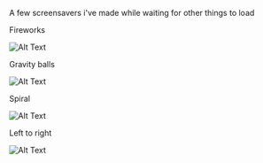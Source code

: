 A few screensavers i've made while waiting for other things to load

Fireworks

![Alt Text](https://media.giphy.com/media/2PXgiaWi9LHPknC8k9/giphy.gif)

Gravity balls

![Alt Text](https://media.giphy.com/media/6zuh6AuT490Tc9ybSd/giphy.gif)

Spiral

![Alt Text](https://media.giphy.com/media/6nUSAFAdv7AVoYHzD3/giphy.gif)

Left to right

![Alt Text](https://media.giphy.com/media/OcZwzpNu8pyRegxRRI/giphy.gif)

